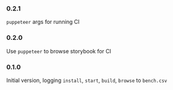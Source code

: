 ### 0.2.1

`puppeteer` args for running CI

### 0.2.0

Use `puppeteer` to browse storybook for CI

### 0.1.0

Initial version, logging `install`, `start`, `build`, `browse` to `bench.csv`
